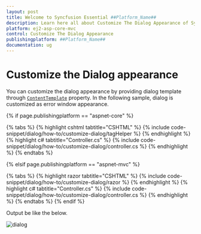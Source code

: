 ```yaml
---
layout: post
title: Welcome to Syncfusion Essential ##Platform_Name##
description: Learn here all about Customize The Dialog Appearance of Syncfusion Essential ##Platform_Name## widgets based on HTML5 and jQuery.
platform: ej2-asp-core-mvc
control: Customize The Dialog Appearance
publishingplatform: ##Platform_Name##
documentation: ug
---
```



# Customize the Dialog appearance

You can customize the dialog appearance by providing dialog template through [`ContentTemplate`](https://help.syncfusion.com/cr/aspnetcore-js2/Syncfusion.EJ2.Popups.Dialog.html#Syncfusion_EJ2_Popups_Dialog_ContentTemplate) property. In the following sample, dialog is customized as  error window appearance.

{% if page.publishingplatform == "aspnet-core" %}

{% tabs %}
{% highlight cshtml tabtitle="CSHTML" %}
{% include code-snippet/dialog/how-to/customize-dialog/tagHelper %}
{% endhighlight %}
{% highlight c# tabtitle="Controller.cs" %}
{% include code-snippet/dialog/how-to/customize-dialog/controller.cs %}
{% endhighlight %}
{% endtabs %}

{% elsif page.publishingplatform == "aspnet-mvc" %}

{% tabs %}
{% highlight razor tabtitle="CSHTML" %}
{% include code-snippet/dialog/how-to/customize-dialog/razor %}
{% endhighlight %}
{% highlight c# tabtitle="Controller.cs" %}
{% include code-snippet/dialog/how-to/customize-dialog/controller.cs %}
{% endhighlight %}
{% endtabs %}
{% endif %}



Output be like the below.

![dialog](../images/dialog-custom-apperance.png)